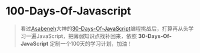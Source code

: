 # 100-Days-Of-Javascript

> 看过[Asabeneh](https://github.com/Asabeneh)大神的[30-Days-Of-JavaScript](https://github.com/Asabeneh/30-Days-Of-JavaScript)编程挑战后，打算再从头学习一遍JavaScript，把薄弱知识点找补回来，依照 __30-Days-Of-JavaScript__ 定制一个100天的学习计划，加油！
